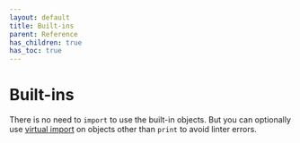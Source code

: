 ```yaml
---
layout: default
title: Built-ins
parent: Reference
has_children: true
has_toc: true
---
```


# Built-ins
There is no need to `import` to use the built-in objects. But you can optionally use [virtual import](/imports.html) on objects other than `print` to avoid linter errors.
